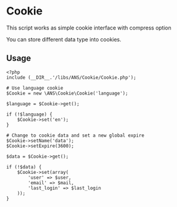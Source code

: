 Cookie
=====

This script works as simple cookie interface with compress option

You can store different data type into cookies.

Usage
--------
    <?php
    include (__DIR__.'/libs/ANS/Cookie/Cookie.php');

    # Use language cookie
    $Cookie = new \ANS\Cookie\Cookie('language');

    $language = $Cookie->get();

    if (!$language) {
        $Cookie->set('en');
    }

    # Change to cookie data and set a new global expire
    $Cookie->setName('data');
    $Cookie->setExpire(3600);

    $data = $Cookie->get();

    if (!$data) {
        $Cookie->set(array(
            'user' => $user,
            'email' => $mail,
            'last_login' => $last_login
        ));
    }
